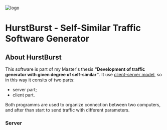 ![logo](https://github.com/svetloffyaroslav/HurstBurst/blob/master/tcp_hurst/mainlogo.ico)
# HurstBurst - Self-Similar Traffic Software Generator
## About HurstBurst
This software is part of my Master's thesis **"Development of traffic generator with given degree of self-similar"**.
It use [client-server model](http://qt-doc.ru/model-klient-server.html), so in this way it consits of two parts:
+ server part;
+ client part.

Both programms are used to organize connection between two computers, and after than start to send traffic with different parameters.

### Server





